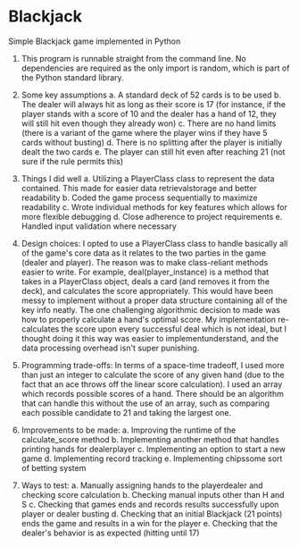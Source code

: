 # Blackjack
Simple Blackjack game implemented in Python

1. This program is runnable straight from the command line. No dependencies are required as the only import is random, which is part of the Python standard library.

2. Some key assumptions
  a. A standard deck of 52 cards is to be used
  b. The dealer will always hit as long as their score is  17 (for instance, if the player stands with a score of 10 and the dealer has a hand of 12, they will still hit even though they already won)
  c. There are no hand limits (there is a variant of the game where the player wins if they have 5 cards without busting)
  d. There is no splitting after the player is initially dealt the two cards
  e. The player can still hit even after reaching 21 (not sure if the rule permits this)

3. Things I did well
  a. Utilizing a PlayerClass class to represent the data contained. This made for easier data retrievalstorage and better readability
  b. Coded the game process sequentially to maximize readability
  c. Wrote individual methods for key features which allows for more flexible debugging
  d. Close adherence to project requirements
  e. Handled input validation where necessary

4. Design choices: 
I opted to use a PlayerClass class to handle basically all of the game's core data as it relates to the two parties in the game (dealer and player). The reason was to make class-reliant methods easier to write. For example, deal(player_instance) is a method that takes in a PlayerClass object, deals a card (and removes it from the deck), and calculates the score appropriately. This would have been messy to implement without a proper data structure containing all of the key info neatly. The one challenging algorithmic decision to made was how to properly calculate a hand's optimal score. My implementation re-calculates the score upon every successful deal which is not ideal, but I thought doing it this way was easier to implementunderstand, and the data processing overhead isn't super punishing.

5. Programming trade-offs: 
In terms of a space-time tradeoff, I used more than just an integer to calculate the score of any given hand (due to the fact that an ace throws off the linear score calculation). I used an array which records possible scores of a hand. There should be an algorithm that can handle this without the use of an array, such as comparing each possible candidate to 21 and taking the largest one.

6. Improvements to be made:
   a. Improving the runtime of the calculate_score method
   b. Implementing another method that handles printing hands for dealerplayer
   c. Implementing an option to start a new game
   d. Implementing record tracking
   e. Implementing chipssome sort of betting system

7. Ways to test:
   a. Manually assigning hands to the playerdealer and checking score calculation
   b. Checking manual inputs other than H and S
   c. Checking that games ends and records results successfully upon player or dealer busting
   d. Checking that an initial Blackjack (21 points) ends the game and results in a win for the player
   e. Checking that the dealer's behavior is as expected (hitting until 17)
